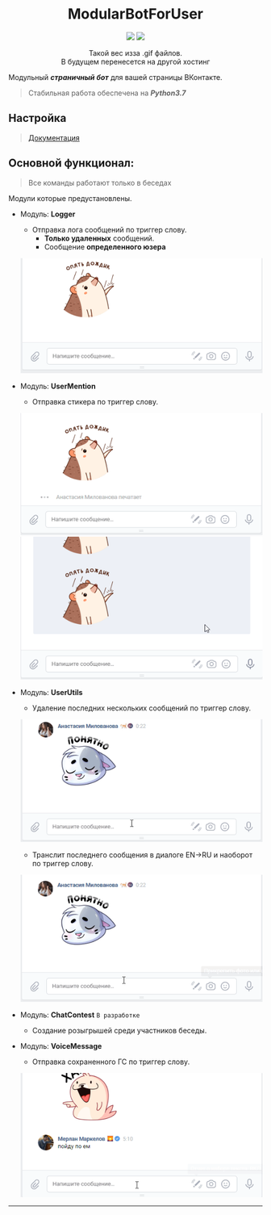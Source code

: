 <h1 align="center">ModularBotForUser</h1>
<p align="center">
    <img src="https://img.shields.io/github/license/waitrum/ModularBotForUser?style=for-the-badge">
    <img src="https://img.shields.io/github/repo-size/waitrum/ModularBotForUser?style=for-the-badge">
</p>
<p align="center">Такой вес изза .gif файлов.<br>В будущем перенесется на другой хостинг</p>

Модульный **_страничный бот_** для вашей страницы ВКонтакте.
> Стабильная работа обеспечена на _**Python3.7**_

## Настройка
> [Документация](/example/readme/settings.md)

## Основной функционал:
> Все команды работают только в беседах

Модули которые предустановлены.
* Модуль: **Logger**
    * Отправка лога сообщений по триггер слову.
        * **Только удаленных** сообщений.
        * Сообщение **определенного юзера**

    ![GIF](/example/gif/LoggerGif.gif)

* Модуль: **UserMention**
    * Отправка стикера по триггер слову.
    
    ![GIF](/example/gif/Mention.gif)
    ![GIF](/example/gif/MentionAdd.gif)

* Модуль: **UserUtils**
    * Удаление последних нескольких сообщений по триггер слову.

    ![GIF](/example/gif/Delete.gif)
    
    * Транслит последнего сообщения в диалоге EN->RU и наоборот по триггер слову.
    
    ![GIF](/example/gif/Translate.gif)
       
* Модуль: **ChatContest** `В разработке`
    * Создание розыгрышей среди участников беседы. 

* Модуль: **VoiceMessage** 
    * Отправка сохраненного ГС по триггер слову.
    
    ![GIF](/example/gif/Audios.gif)
---